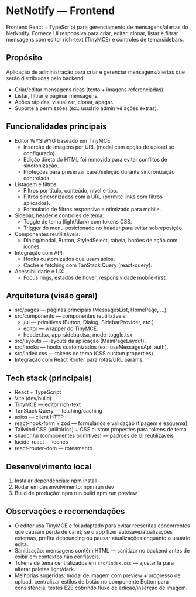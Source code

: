 # NetNotify — Frontend

Frontend React + TypeScript para gerenciamento de mensagens/alertas do NetNotify. Fornece UI responsiva para criar, editar, clonar, listar e filtrar mensagens com editor rich-text (TinyMCE) e controles de tema/sidebars.

## Propósito
Aplicação de administração para criar e gerenciar mensagens/alertas que serão distribuídas pelo backend:
- Criar/editar mensagens ricas (texto + imagens referenciadas).
- Listar, filtrar e paginar mensagens.
- Ações rápidas: visualizar, clonar, apagar.
- Suporte a permissões (ex.: usuário admin vê ações extras).

## Funcionalidades principais
- Editor WYSIWYG baseado em TinyMCE:
  - Inserção de imagens por URL (modal com opção de upload se configurado).
  - Edição direta do HTML foi removida para evitar conflitos de sincronização.
  - Proteções para preservar caret/seleção durante sincronização controlada.
- Listagem e filtros:
  - Filtros por título, conteúdo, nível e tipo.
  - Filtros sincronizados com a URL (permite links com filtros aplicados).
  - Formulário de filtros responsivo e otimizado para mobile.
- Sidebar, header e controles de tema:
  - Toggle de tema (light/dark) com tokens CSS.
  - Trigger do menu posicionado no header para evitar sobreposição.
- Componentes reutilizáveis:
  - Dialog/modal, Button, StyledSelect, tabela, botões de ação com ícones.
- Integração com API:
  - Hooks customizados que usam axios.
  - Cache e fetching com TanStack Query (react-query).
- Acessibilidade e UX:
  - Focus rings, estados de hover, responsividade mobile-first.

## Arquitetura (visão geral)
- src/pages — páginas principais (MessagesList, HomePage, ...).
- src/components — componentes reutilizáveis:
  - /ui — primitives (Button, Dialog, SidebarProvider, etc.).
  - editor — wrapper do TinyMCE.
  - header.tsx, app-sidebar.tsx, mode-toggle.tsx.
- src/layouts — layouts da aplicação (MainPageLayout).
- src/hooks — hooks customizados (ex.: useMessagesApi, auth).
- src/index.css — tokens de tema (CSS custom properties).
- Integração com React Router para rotas/URL params.

## Tech stack (principais)
- React + TypeScript
- Vite (dev/build)
- TinyMCE — editor rich-text
- TanStack Query — fetching/caching
- axios — client HTTP
- react-hook-form + zod — formulários e validação (tipagem e esquema)
- Tailwind CSS (utilitários) + CSS custom properties para tokens de tema
- shadcn/ui (componentes primitives) — padrões de UI reutilizáveis
- lucide-react — ícones
- react-router-dom — roteamento

## Desenvolvimento local
1. Instalar dependências:
   npm install
2. Rodar em desenvolvimento:
   npm run dev
3. Build de produção:
   npm run build
   npm run preview

## Observações e recomendações
- O editor usa TinyMCE e foi adaptado para evitar reescritas concorrentes que causam perda de caret; se o app fizer autosave/atualizações externas, prefira debouncing ou pausar atualizações enquanto o usuário edita.
- Sanitização: mensagens contêm HTML — sanitizar no backend antes de exibir em contextos não confiáveis.
- Tokens de tema centralizados em `src/index.css` — ajustar lá para alterar paletas light/dark.
- Melhorias sugeridas: modal de imagem com preview + progresso de upload, centralizar estilos de botão no componente Button para consistência, testes E2E cobrindo fluxo de edição/inserção de imagem.
